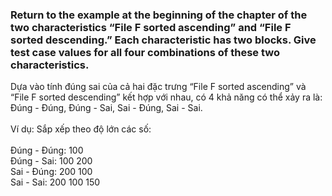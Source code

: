 ### Return to the example at the beginning of the chapter of the two characteristics “File F sorted ascending” and “File F sorted descending.” Each characteristic has two blocks. Give test case values for all four combinations of these two characteristics.

Dựa vào tính đúng sai của cả hai đặc trưng “File F sorted ascending” và “File F sorted descending” kết hợp với nhau, có 4 khả năng có thể xảy ra là: Đúng - Đúng, Đúng - Sai, Sai - Đúng, Sai - Sai. <br> <br>
Ví dụ: Sắp xếp theo độ lớn các số: <br> <br>
Đúng - Đúng: 100 <br>
Đúng - Sai: 100 200 <br>
Sai - Đúng: 200 100 <br>
Sai - Sai: 200 100 150 <br>
